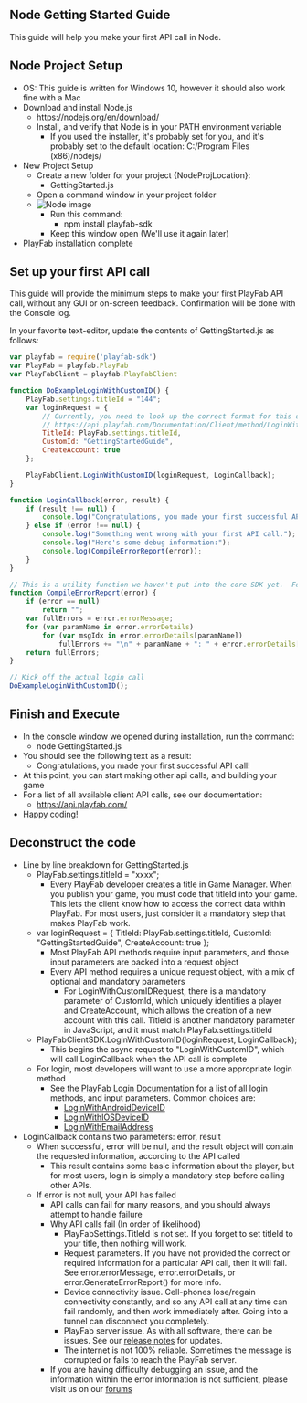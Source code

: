 ## Node Getting Started Guide

This guide will help you make your first API call in Node.

## Node Project Setup

- OS: This guide is written for Windows 10, however it should also work fine with a Mac
- Download and install Node.js
  - https://nodejs.org/en/download/
  - Install, and verify that Node is in your PATH environment variable
    - If you used the installer, it's probably set for you, and it's probably set to the default location: C:/Program Files (x86)/nodejs/
- New Project Setup
  - Create a new folder for your project {NodeProjLocation}:
    - GettingStarted.js
  - Open a command window in your project folder
  - ![Node image](/images/Node/CmdExe.png)
    - Run this command:
      - npm install playfab-sdk
    - Keep this window open (We'll use it again later)
- PlayFab installation complete

## Set up your first API call

This guide will provide the minimum steps to make your first PlayFab API call, without any GUI or on-screen feedback. Confirmation will be done with the Console log.

In your favorite text-editor, update the contents of GettingStarted.js as follows:

```JavaScript
var playfab = require('playfab-sdk')
var PlayFab = playfab.PlayFab
var PlayFabClient = playfab.PlayFabClient

function DoExampleLoginWithCustomID() {
    PlayFab.settings.titleId = "144";
    var loginRequest = {
        // Currently, you need to look up the correct format for this object in the API-docs:
        // https://api.playfab.com/Documentation/Client/method/LoginWithCustomID
        TitleId: PlayFab.settings.titleId,
        CustomId: "GettingStartedGuide",
        CreateAccount: true
    };

    PlayFabClient.LoginWithCustomID(loginRequest, LoginCallback);
}

function LoginCallback(error, result) {
    if (result !== null) {
        console.log("Congratulations, you made your first successful API call!");
    } else if (error !== null) {
        console.log("Something went wrong with your first API call.");
        console.log("Here's some debug information:");
        console.log(CompileErrorReport(error));
    }
}

// This is a utility function we haven't put into the core SDK yet.  Feel free to use it.
function CompileErrorReport(error) {
    if (error == null)
        return "";
    var fullErrors = error.errorMessage;
    for (var paramName in error.errorDetails)
        for (var msgIdx in error.errorDetails[paramName])
            fullErrors += "\n" + paramName + ": " + error.errorDetails[paramName][msgIdx];
    return fullErrors;
}

// Kick off the actual login call
DoExampleLoginWithCustomID();
```

## Finish and Execute

- In the console window we opened during installation, run the command:
  - node GettingStarted.js
- You should see the following text as a result:
  - Congratulations, you made your first successful API call!
- At this point, you can start making other api calls, and building your game
- For a list of all available client API calls, see our documentation:
  - https://api.playfab.com/
- Happy coding!

## Deconstruct the code

- Line by line breakdown for GettingStarted.js
  - PlayFab.settings.titleId = "xxxx";
    - Every PlayFab developer creates a title in Game Manager. When you publish your game, you must code that titleId into your game. This lets the client know how to access the correct data within PlayFab. For most users, just consider it a mandatory step that makes PlayFab work.
  - var loginRequest = { TitleId: PlayFab.settings.titleId, CustomId: "GettingStartedGuide", CreateAccount: true };
    - Most PlayFab API methods require input parameters, and those input parameters are packed into a request object
    - Every API method requires a unique request object, with a mix of optional and mandatory parameters
      - For LoginWithCustomIDRequest, there is a mandatory parameter of CustomId, which uniquely identifies a player and CreateAccount, which allows the creation of a new account with this call. TitleId is another mandatory parameter in JavaScript, and it must match PlayFab.settings.titleId
  - PlayFabClientSDK.LoginWithCustomID(loginRequest, LoginCallback);
    - This begins the async request to "LoginWithCustomID", which will call LoginCallback when the API call is complete
  - For login, most developers will want to use a more appropriate login method
    - See the [PlayFab Login Documentation](https://api.playfab.com/Documentation/Client#Authentication) for a list of all login methods, and input parameters. Common choices are:
      - [LoginWithAndroidDeviceID](https://api.playfab.com/Documentation/Client/method/LoginWithAndroidDeviceID)
      - [LoginWithIOSDeviceID](https://api.playfab.com/Documentation/Client/method/LoginWithIOSDeviceID)
      - [LoginWithEmailAddress](https://api.playfab.com/Documentation/Client/method/LoginWithEmailAddress)
- LoginCallback contains two parameters: error, result
  - When successful, error will be null, and the result object will contain the requested information, according to the API called
    - This result contains some basic information about the player, but for most users, login is simply a mandatory step before calling other APIs.
  - If error is not null, your API has failed
    - API calls can fail for many reasons, and you should always attempt to handle failure
    - Why API calls fail (In order of likelihood)
      - PlayFabSettings.TitleId is not set. If you forget to set titleId to your title, then nothing will work.
      - Request parameters. If you have not provided the correct or required information for a particular API call, then it will fail. See error.errorMessage, error.errorDetails, or error.GenerateErrorReport() for more info.
      - Device connectivity issue. Cell-phones lose/regain connectivity constantly, and so any API call at any time can fail randomly, and then work immediately after. Going into a tunnel can disconnect you completely.
      - PlayFab server issue. As with all software, there can be issues. See our [release notes](https://api.playfab.com/releaseNotes/) for updates.
      - The internet is not 100% reliable. Sometimes the message is corrupted or fails to reach the PlayFab server.
    - If you are having difficulty debugging an issue, and the information within the error information is not sufficient, please visit us on our [forums](https://community.playfab.com/index.html)
